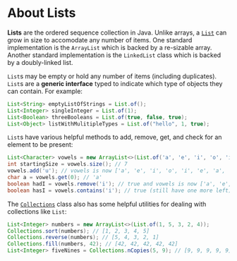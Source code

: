 # About Lists

**Lists** are the ordered sequence collection in Java.
Unlike arrays, a [`List`](https://docs.oracle.com/en/java/javase/11/docs/api/java.base/java/util/List.html) can grow in size to accomodate any number of items.
One standard implementation is the `ArrayList` which is backed by a re-sizable array.
Another standard implementation is the `LinkedList` class which is backed by a doubly-linked list.

`List`s may be empty or hold any number of items (including duplicates).
`List`s are a **generic interface** typed to indicate which type of objects they can contain.
For example:

```java
List<String> emptyListOfStrings = List.of();
List<Integer> singleInteger = List.of(1);
List<Boolean> threeBooleans = List.of(true, false, true);
List<Object> listWithMulitipleTypes = List.of("hello", 1, true);
```

`List`s have various helpful methods to add, remove, get, and check for an element to be present:

```java
List<Character> vowels = new ArrayList<>(List.of('a', 'e', 'i', 'o', 'i', 'e', 'a'));
int startingSize = vowels.size(); // 7
vowels.add('u'); // vowels is now ['a', 'e', 'i', 'o', 'i', 'e', 'a', 'u']
char a = vowels.get(0); // 'a'
boolean hadI = vowels.remove('i'); // true and vowels is now ['a', 'e', 'o', 'i', 'e', 'a', 'u']
boolean hasI = vowels.contains('i'); // true (still have one more left)
```

The [`Collections`](https://docs.oracle.com/en/java/javase/11/docs/api/java.base/java/util/Collections.html) class also has some helpful utilities for dealing with collections like `List`:

```java
List<Integer> numbers = new ArrayList<>(List.of(1, 5, 3, 2, 4));
Collections.sort(numbers); // [1, 2, 3, 4, 5]
Collections.reverse(numbers); // [5, 4, 3, 2, 1]
Collections.fill(numbers, 42); // [42, 42, 42, 42, 42]
List<Integer> fiveNines = Collections.nCopies(5, 9); // [9, 9, 9, 9, 9]
```
